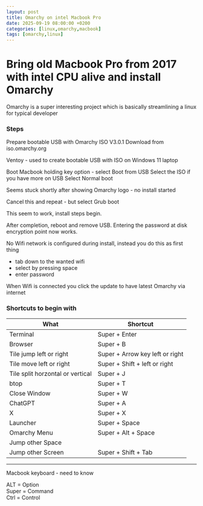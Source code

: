 ```yaml
---
layout: post
title: Omarchy on intel Macbook Pro
date: 2025-09-19 08:00:00 +0200
categories: [linux,omarchy,macbook]
tags: [omarchy,linux]
---
```


# Bring old Macbook Pro from 2017 with intel CPU alive and install Omarchy

Omarchy is a super interesting project which is basically streamlining a linux for typical developer

### Steps

Prepare bootable USB with Omarchy ISO V3.0.1
Download from iso.omarchy.org

Ventoy - used to create bootable USB with ISO on Windows 11 laptop


Boot Macbook holding key option - select Boot from USB
Select the ISO if you have more on USB
Select Normal boot

Seems stuck shortly after showing Omarchy logo - no install started

Cancel this and repeat - but select Grub boot 

This seem to work, install steps begin.

After completion, reboot and remove USB.
Entering the password at disk encryption point now works.

No Wifi network is configured during install, instead you do this as first thing
- tab down to the wanted wifi
- select by pressing space
- enter password 

When Wifi is connected you click the update to have latest Omarchy via internet

### Shortcuts to begin with

| What                             | Shortcut                          |
|----------------------------------|-----------------------------------|
| Terminal                         | Super + Enter                    |
| Browser                          | Super + B                        |
| Tile jump left or right          | Super + Arrow key left or right  |
| Tile move left or right          | Super + Shift + left or right    |
| Tile split horzontal or vertical | Super + J                        |
| btop                             | Super + T                        |
| Close Window                     | Super + W                        |
| ChatGPT                          | Super + A                        |
| X                                | Super + X                        |
| Launcher                         | Super + Space                    |
| Omarchy Menu                     | Super + Alt + Space              |
| Jump other Space                 |                                  |
| Jump other Screen                | Super + Shift + Tab              |

  
----------------------------------------------
  

Macbook keyboard - need to know  

ALT = Option  
Super = Command  
Ctrl = Control  

